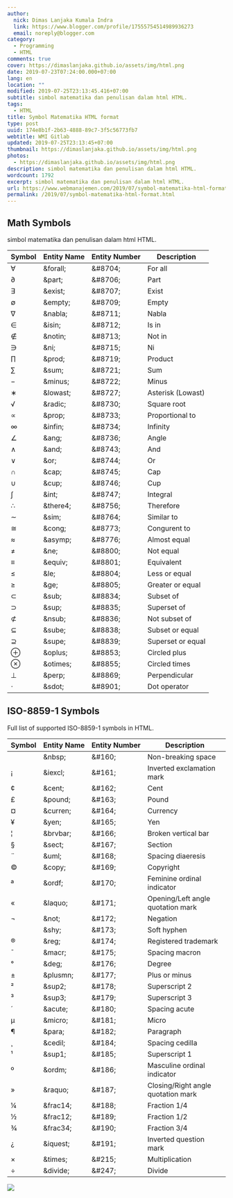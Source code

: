 ```yaml
---
author:
  nick: Dimas Lanjaka Kumala Indra
  link: https://www.blogger.com/profile/17555754514989936273
  email: noreply@blogger.com
category:
  - Programming
  - HTML
comments: true
cover: https://dimaslanjaka.github.io/assets/img/html.png
date: 2019-07-23T07:24:00.000+07:00
lang: en
location: ""
modified: 2019-07-25T23:13:45.416+07:00
subtitle: simbol matematika dan penulisan dalam html HTML.
tags:
  - HTML
title: Symbol Matematika HTML format
type: post
uuid: 174e8b1f-2b63-4888-89c7-3f5c56773fb7
webtitle: WMI Gitlab
updated: 2019-07-25T23:13:45+07:00
thumbnail: https://dimaslanjaka.github.io/assets/img/html.png
photos:
  - https://dimaslanjaka.github.io/assets/img/html.png
description: simbol matematika dan penulisan dalam html HTML.
wordcount: 1792
excerpt: simbol matematika dan penulisan dalam html HTML.
url: https://www.webmanajemen.com/2019/07/symbol-matematika-html-format.html
permalink: /2019/07/symbol-matematika-html-format.html
---
```


<h2>    Math Symbols </h2><p>    simbol matematika dan penulisan dalam html HTML. </p><table>    <thead>        <tr>            <th nowrap="nowrap">                Symbol             </th>            <th nowrap="nowrap">                Entity Name             </th>            <th nowrap="nowrap">                Entity Number             </th>            <th nowrap="nowrap">                Description             </th>        </tr>    </thead>    <tbody>        <tr>            <td>                ∀             </td>            <td>                &amp;forall;             </td>            <td>                &amp;#8704;             </td>            <td>                For all             </td>        </tr>        <tr>            <td>                ∂             </td>            <td>                &amp;part;             </td>            <td>                &amp;#8706;             </td>            <td>                Part             </td>        </tr>        <tr>            <td>                ∃             </td>            <td>                &amp;exist;             </td>            <td>                &amp;#8707;             </td>            <td>                Exist             </td>        </tr>        <tr>            <td>                ∅             </td>            <td>                &amp;empty;             </td>            <td>                &amp;#8709;             </td>            <td>                Empty             </td>        </tr>        <tr>            <td>                ∇             </td>            <td>                &amp;nabla;             </td>            <td>                &amp;#8711;             </td>            <td>                Nabla             </td>        </tr>        <tr>            <td>                ∈             </td>            <td>                &amp;isin;             </td>            <td>                &amp;#8712;             </td>            <td>                Is in             </td>        </tr>        <tr>            <td>                ∉             </td>            <td>                &amp;notin;             </td>            <td>                &amp;#8713;             </td>            <td>                Not in             </td>        </tr>        <tr>            <td>                ∋             </td>            <td>                &amp;ni;             </td>            <td>                &amp;#8715;             </td>            <td>                Ni             </td>        </tr>        <tr>            <td>                ∏             </td>            <td>                &amp;prod;             </td>            <td>                &amp;#8719;             </td>            <td>                Product             </td>        </tr>        <tr>            <td>                ∑             </td>            <td>                &amp;sum;             </td>            <td>                &amp;#8721;             </td>            <td>                Sum             </td>        </tr>        <tr>            <td>                −             </td>            <td>                &amp;minus;             </td>            <td>                &amp;#8722;             </td>            <td>                Minus             </td>        </tr>        <tr>            <td>                ∗             </td>            <td>                &amp;lowast;             </td>            <td>                &amp;#8727;             </td>            <td>                Asterisk (Lowast)             </td>        </tr>        <tr>            <td>                √             </td>            <td>                &amp;radic;             </td>            <td>                &amp;#8730;             </td>            <td>                Square root             </td>        </tr>        <tr>            <td>                ∝             </td>            <td>                &amp;prop;             </td>            <td>                &amp;#8733;             </td>            <td>                Proportional to             </td>        </tr>        <tr>            <td>                ∞             </td>            <td>                &amp;infin;             </td>            <td>                &amp;#8734;             </td>            <td>                Infinity             </td>        </tr>        <tr>            <td>                ∠             </td>            <td>                &amp;ang;             </td>            <td>                &amp;#8736;             </td>            <td>                Angle             </td>        </tr>        <tr>            <td>                ∧             </td>            <td>                &amp;and;             </td>            <td>                &amp;#8743;             </td>            <td>                And             </td>        </tr>        <tr>            <td>                ∨             </td>            <td>                &amp;or;             </td>            <td>                &amp;#8744;             </td>            <td>                Or             </td>        </tr>        <tr>            <td>                ∩             </td>            <td>                &amp;cap;             </td>            <td>                &amp;#8745;             </td>            <td>                Cap             </td>        </tr>        <tr>            <td>                ∪             </td>            <td>                &amp;cup;             </td>            <td>                &amp;#8746;             </td>            <td>                Cup             </td>        </tr>        <tr>            <td>                ∫             </td>            <td>                &amp;int;             </td>            <td>                &amp;#8747;             </td>            <td>                Integral             </td>        </tr>        <tr>            <td>                ∴             </td>            <td>                &amp;there4;             </td>            <td>                &amp;#8756;             </td>            <td>                Therefore             </td>        </tr>        <tr>            <td>                ∼             </td>            <td>                &amp;sim;             </td>            <td>                &amp;#8764;             </td>            <td>                Similar to             </td>        </tr>        <tr>            <td>                ≅             </td>            <td>                &amp;cong;             </td>            <td>                &amp;#8773;             </td>            <td>                Congurent to             </td>        </tr>        <tr>            <td>                ≈             </td>            <td>                &amp;asymp;             </td>            <td>                &amp;#8776;             </td>            <td>                Almost equal             </td>        </tr>        <tr>            <td>                ≠             </td>            <td>                &amp;ne;             </td>            <td>                &amp;#8800;             </td>            <td>                Not equal             </td>        </tr>        <tr>            <td>                ≡             </td>            <td>                &amp;equiv;             </td>            <td>                &amp;#8801;             </td>            <td>                Equivalent             </td>        </tr>        <tr>            <td>                ≤             </td>            <td>                &amp;le;             </td>            <td>                &amp;#8804;             </td>            <td>                Less or equal             </td>        </tr>        <tr>            <td>                ≥             </td>            <td>                &amp;ge;             </td>            <td>                &amp;#8805;             </td>            <td>                Greater or equal             </td>        </tr>        <tr>            <td>                ⊂             </td>            <td>                &amp;sub;             </td>            <td>                &amp;#8834;             </td>            <td>                Subset of             </td>        </tr>        <tr>            <td>                ⊃             </td>            <td>                &amp;sup;             </td>            <td>                &amp;#8835;             </td>            <td>                Superset of             </td>        </tr>        <tr>            <td>                ⊄             </td>            <td>                &amp;nsub;             </td>            <td>                &amp;#8836;             </td>            <td>                Not subset of             </td>        </tr>        <tr>            <td>                ⊆             </td>            <td>                &amp;sube;             </td>            <td>                &amp;#8838;             </td>            <td>                Subset or equal             </td>        </tr>        <tr>            <td>                ⊇             </td>            <td>                &amp;supe;             </td>            <td>                &amp;#8839;             </td>            <td>                Superset or equal             </td>        </tr>        <tr>            <td>                ⊕             </td>            <td>                &amp;oplus;             </td>            <td>                &amp;#8853;             </td>            <td>                Circled plus             </td>        </tr>        <tr>            <td>                ⊗             </td>            <td>                &amp;otimes;             </td>            <td>                &amp;#8855;             </td>            <td>                Circled times             </td>        </tr>        <tr>            <td>                ⊥             </td>            <td>                &amp;perp;             </td>            <td>                &amp;#8869;             </td>            <td>                Perpendicular             </td>        </tr>        <tr>            <td>                ⋅             </td>            <td>                &amp;sdot;             </td>            <td>                &amp;#8901;             </td>            <td>                Dot operator             </td>        </tr>    </tbody></table> <h2>    ISO-8859-1 Symbols </h2><p>    Full list of supported ISO-8859-1 symbols in HTML. </p><table>    <thead>        <tr>            <th nowrap="nowrap">                Symbol             </th>            <th nowrap="nowrap">                Entity Name             </th>            <th nowrap="nowrap">                Entity Number             </th>            <th nowrap="nowrap">                Description             </th>        </tr>    </thead>    <tbody>        <tr>            <td>            </td>            <td>                &amp;nbsp;             </td>            <td>                &amp;#160;             </td>            <td>                Non-breaking space             </td>        </tr>        <tr>            <td>                ¡             </td>            <td>                &amp;iexcl;             </td>            <td>                &amp;#161;             </td>            <td>                Inverted exclamation mark             </td>        </tr>        <tr>            <td>                ¢             </td>            <td>                &amp;cent;             </td>            <td>                &amp;#162;             </td>            <td>                Cent             </td>        </tr>        <tr>            <td>                £             </td>            <td>                &amp;pound;             </td>            <td>                &amp;#163;             </td>            <td>                Pound             </td>        </tr>        <tr>            <td>                ¤             </td>            <td>                &amp;curren;             </td>            <td>                &amp;#164;             </td>            <td>                Currency             </td>        </tr>        <tr>            <td>                ¥             </td>            <td>                &amp;yen;             </td>            <td>                &amp;#165;             </td>            <td>                Yen             </td>        </tr>        <tr>            <td>                ¦             </td>            <td>                &amp;brvbar;             </td>            <td>                &amp;#166;             </td>            <td>                Broken vertical bar             </td>        </tr>        <tr>            <td>                §             </td>            <td>                &amp;sect;             </td>            <td>                &amp;#167;             </td>            <td>                Section             </td>        </tr>        <tr>            <td>                ¨             </td>            <td>                &amp;uml;             </td>            <td>                &amp;#168;             </td>            <td>                Spacing diaeresis             </td>        </tr>        <tr>            <td>                ©             </td>            <td>                &amp;copy;             </td>            <td>                &amp;#169;             </td>            <td>                Copyright             </td>        </tr>        <tr>            <td>                ª             </td>            <td>                &amp;ordf;             </td>            <td>                &amp;#170;             </td>            <td>                Feminine ordinal indicator             </td>        </tr>        <tr>            <td>                «             </td>            <td>                &amp;laquo;             </td>            <td>                &amp;#171;             </td>            <td>                Opening/Left angle quotation mark             </td>        </tr>        <tr>            <td>                ¬             </td>            <td>                &amp;not;             </td>            <td>                &amp;#172;             </td>            <td>                Negation             </td>        </tr>        <tr>            <td>            </td>            <td>                &amp;shy;             </td>            <td>                &amp;#173;             </td>            <td>                Soft hyphen             </td>        </tr>        <tr>            <td>                ®             </td>            <td>                &amp;reg;             </td>            <td>                &amp;#174;             </td>            <td>                Registered trademark             </td>        </tr>        <tr>            <td>                ¯             </td>            <td>                &amp;macr;             </td>            <td>                &amp;#175;             </td>            <td>                Spacing macron             </td>        </tr>        <tr>            <td>                °             </td>            <td>                &amp;deg;             </td>            <td>                &amp;#176;             </td>            <td>                Degree             </td>        </tr>        <tr>            <td>                ±             </td>            <td>                &amp;plusmn;             </td>            <td>                &amp;#177;             </td>            <td>                Plus or minus             </td>        </tr>        <tr>            <td>                ²             </td>            <td>                &amp;sup2;             </td>            <td>                &amp;#178;             </td>            <td>                Superscript 2             </td>        </tr>        <tr>            <td>                ³             </td>            <td>                &amp;sup3;             </td>            <td>                &amp;#179;             </td>            <td>                Superscript 3             </td>        </tr>        <tr>            <td>                ´             </td>            <td>                &amp;acute;             </td>            <td>                &amp;#180;             </td>            <td>                Spacing acute             </td>        </tr>        <tr>            <td>                µ             </td>            <td>                &amp;micro;             </td>            <td>                &amp;#181;             </td>            <td>                Micro             </td>        </tr>        <tr>            <td>                ¶             </td>            <td>                &amp;para;             </td>            <td>                &amp;#182;             </td>            <td>                Paragraph             </td>        </tr>        <tr>            <td>                ¸             </td>            <td>                &amp;cedil;             </td>            <td>                &amp;#184;             </td>            <td>                Spacing cedilla             </td>        </tr>        <tr>            <td>                ¹             </td>            <td>                &amp;sup1;             </td>            <td>                &amp;#185;             </td>            <td>                Superscript 1             </td>        </tr>        <tr>            <td>                º             </td>            <td>                &amp;ordm;             </td>            <td>                &amp;#186;             </td>            <td>                Masculine ordinal indicator             </td>        </tr>        <tr>            <td>                »             </td>            <td>                &amp;raquo;             </td>            <td>                &amp;#187;             </td>            <td>                Closing/Right angle quotation mark             </td>        </tr>        <tr>            <td>                ¼             </td>            <td>                &amp;frac14;             </td>            <td>                &amp;#188;             </td>            <td>                Fraction 1/4             </td>        </tr>        <tr>            <td>                ½             </td>            <td>                &amp;frac12;             </td>            <td>                &amp;#189;             </td>            <td>                Fraction 1/2             </td>        </tr>        <tr>            <td>                ¾             </td>            <td>                &amp;frac34;             </td>            <td>                &amp;#190;             </td>            <td>                Fraction 3/4             </td>        </tr>        <tr>            <td>                ¿             </td>            <td>                &amp;iquest;             </td>            <td>                &amp;#191;             </td>            <td>                Inverted question mark             </td>        </tr>        <tr>            <td>                ×             </td>            <td>                &amp;times;             </td>            <td>                &amp;#215;             </td>            <td>                Multiplication             </td>        </tr>        <tr>            <td>                ÷             </td>            <td>                &amp;divide;             </td>            <td>                &amp;#247;             </td>            <td>                Divide             </td>        </tr>    </tbody></table><img src="https://dimaslanjaka.github.io/assets/img/html.png">